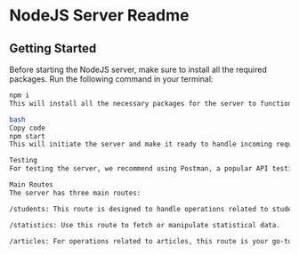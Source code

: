 # NodeJS Server Readme

## Getting Started

Before starting the NodeJS server, make sure to install all the required packages. Run the following command in your terminal:

```bash
npm i
This will install all the necessary packages for the server to function properly. Once the installation is complete, you can start the server using:

bash
Copy code
npm start
This will initiate the server and make it ready to handle incoming requests.

Testing
For testing the server, we recommend using Postman, a popular API testing tool. The server is set to listen on localhost:3000.

Main Routes
The server has three main routes:

/students: This route is designed to handle operations related to student data.

/statistics: Use this route to fetch or manipulate statistical data.

/articles: For operations related to articles, this route is your go-to.